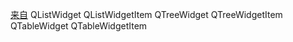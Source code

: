 [来自](https://www.devbean.net/2013/02/qt-study-road-2-qlistwidget-qtreewidget-qtablewidget/)
QListWidget  QListWidgetItem
QTreeWidget  QTreeWidgetItem
QTableWidget QTableWidgetItem

